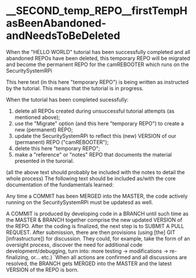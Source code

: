 # __SECOND_temp_REPO__firstTempHasBeenAbandoned-andNeedsToBeDeleted
When the "HELLO WORLD" tutorial has been successfully completed and all abandoned REPOs have been deleted, this temporary REPO will be migrated and become the permanent REPO for the camREBOOTER which runs on the SecuritySystemRPi





This here text (in this here "temporary REPO") is being written as instructed by the tutorial. This means that the tutorial is in progress. 

When the tutorial has been completed sucessfully: 
  1) delete all REPOs created during unsuccessful tutorial attempts (as mentioned above);
  2) use the "Migrate" option (and this here "temporary REPO") to create a new (permanent) REPO;
  3) update the SecuritySystemRPi to reflect this (new) VERSION of our (permanent) REPO ("camREBOOTER");
  4) delete this here "temporary REPO";
  5) make a "reference" or "notes" REPO that documents the material presented in the turorial.


(all the above text should probably be included with the notes to detail the whole process)
The following text should be included as/with the core documentation of the fundamentals learned:


  Any time a COMMIT has been MERGED into the MASTER, the code actively running on the SecuritySystemRPi must be updatesd as well.
  
  A COMMIT is produced by developing code in a BRANCH until such time as the MASTER & BRANCH together comprise the new updated VERSION of the REPO.
      After the coding is finalized, the next step is to SUBMIT A PULL REQUEST.
      After submission, there are then provisions (using [the] GIT [infrastructure]) for discussion. They could, for example, take the form of an oversight process, discover the need for additional code development/debugging, turn into: more testing -> modifications -> re-finalizing, or... etc.)
      `When all actions are confirmed and all discussions are resolved, the BRANCH gets MERGED into the MASTER and the latest VERSION of the REPO is born.
